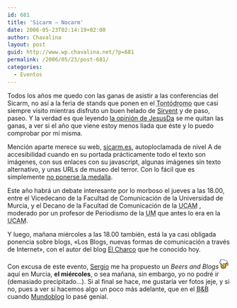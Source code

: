 ```yaml
---
id: 681
title: 'Sicarm – Nocarm'
date: 2006-05-23T02:14:19+02:00
author: Chavalina
layout: post
guid: http://www.wp.chavalina.net/?p=681
permalink: /2006/05/23/post-681/
categories:
  - Eventos
---
```

Todos los años me quedo con las ganas de asistir a las conferencias del Sicarm, no así a la feria de stands que ponen en el <acronym title="Paseo Alfonso X el Sabio en Murcia">Tontódromo</acronym> que casi siempre visito mientras disfruto un buen helado de <a href="http://www.helados-lafuensanta.com/" target="_blank" title="Helados Sirvent, horrible web, magníficos helados">Sirvent</a> y de paso, paseo. Y la verdad es que leyendo <a href="http://sol.blogia.com/2006/052301-nocarm-la-sociedad-del-desconocimiento.php" target="_blank">la opinión de JesusDa</a> se me quitan las ganas, a ver si el año que viene estoy menos liada que éste y lo puedo comprobar por mí misma.

Mención aparte merece su web, <a href="http://www.sicarm.es/" target="_blank">sicarm.es</a>, autoploclamada de nivel A de accesibilidad cuando en su portada prácticamente todo el texto son imágenes, con sus enlaces con su javascript, algunas imágenes sin texto alternativo, y unas URLs de museo del terror. Con lo fácil que es simplemente <a href="http://usalo.es/146/fraudes-medallistas/" target="_blank">no ponerse la medalla</a>.

Este año habrá un debate interesante por lo morboso el jueves a las 18.00, entre el Vicedecano de la Facultad de Comunicación de la Universidad de Murcia, y el Decano de la Facultad de Comunicación de la <acronym title="Universidad Católica San Antonio de Murcia">UCAM</acronym> , moderado por un profesor de Periodismo de la <acronym title="Universidad de Murcia">UM</acronym> que antes lo era en la <acronym title="Universidad Católica San Antonio de Murcia">UCAM</acronym>.

Y luego, mañana miércoles a las 18.00 también, está la ya casi obligada ponencia sobre blogs, «Los Blogs, nuevas formas de comunicación a través de Internet», con el autor del blog <a href="http://blogs.periodistadigital.com/elcharco.php" target="_blank">El Charco</a> que he conocido hoy.

Con excusa de este evento, <a href="http://www.egaleradas.blogspot.com/" target="_blank">Sergio</a> me ha propuesto un <em lang="en">Beers and Blogs</em>![cerveza](/imagenes/emoticonos/cerveza.gif) aquí en Murcia, **el miércoles**, o sea mañana, sin embargo, yo no podré ir (demasiado precipitado…). Si al final se hace, me gustaría ver fotos jeje, y si no, pues a ver si hacemos algo un poco más adelante, que en el <acronym title="Beers and Blogs">B&B</acronym> cuando <a href="http://mundoblog06.blogspot.com/" target="_blank">Mundoblog</a> lo pasé genial.